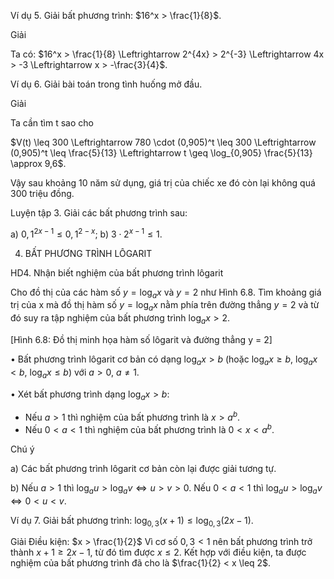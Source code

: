 Ví dụ 5. Giải bất phương trình: $16^x > \frac{1}{8}$.

Giải

Ta có: $16^x > \frac{1}{8} \Leftrightarrow 2^{4x} > 2^{-3} \Leftrightarrow 4x > -3 \Leftrightarrow x > -\frac{3}{4}$.

Ví dụ 6. Giải bài toán trong tình huống mở đầu.

Giải

Ta cần tìm t sao cho

$V(t) \leq 300 \Leftrightarrow 780 \cdot (0,905)^t \leq 300 \Leftrightarrow (0,905)^t \leq \frac{5}{13} \Leftrightarrow t \geq \log_{0,905} \frac{5}{13} \approx 9,6$.

Vậy sau khoảng 10 năm sử dụng, giá trị của chiếc xe đó còn lại không quá 300 triệu đồng.

Luyện tập 3. Giải các bất phương trình sau:

a) $0,1^{2x-1} \leq 0,1^{2-x}$;     b) $3 \cdot 2^{x-1} \leq 1$.

4. BẤT PHƯƠNG TRÌNH LÔGARIT

HD4. Nhận biết nghiệm của bất phương trình lôgarit

Cho đồ thị của các hàm số $y = \log_a x$ và $y = 2$ như Hình 6.8. Tìm khoảng giá trị của x mà đồ thị hàm số $y = \log_a x$ nằm phía trên đường thẳng $y = 2$ và từ đó suy ra tập nghiệm của bất phương trình $\log_a x > 2$.

[Hình 6.8: Đồ thị minh họa hàm số lôgarit và đường thẳng y = 2]

• Bất phương trình lôgarit cơ bản có dạng $\log_a x > b$ (hoặc $\log_a x \geq b$, $\log_a x < b$, $\log_a x \leq b$) với $a > 0$, $a \neq 1$.

• Xét bất phương trình dạng $\log_a x > b$:
  - Nếu $a > 1$ thì nghiệm của bất phương trình là $x > a^b$.
  - Nếu $0 < a < 1$ thì nghiệm của bất phương trình là $0 < x < a^b$.

Chú ý

a) Các bất phương trình lôgarit cơ bản còn lại được giải tương tự.

b) Nếu $a > 1$ thì $\log_a u > \log_a v \Leftrightarrow u > v > 0$.
   Nếu $0 < a < 1$ thì $\log_a u > \log_a v \Leftrightarrow 0 < u < v$.

Ví dụ 7. Giải bất phương trình: $\log_{0,3}(x + 1) \leq \log_{0,3}(2x - 1)$.

Giải
Điều kiện: $x > \frac{1}{2}$
Vì cơ số $0,3 < 1$ nên bất phương trình trở thành $x + 1 \geq 2x - 1$, từ đó tìm được $x \leq 2$.
Kết hợp với điều kiện, ta được nghiệm của bất phương trình đã cho là $\frac{1}{2} < x \leq 2$.